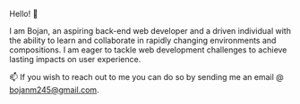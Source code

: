 Hello! 👋

I am Bojan, an aspiring back-end web developer and a driven individual with the ability to learn and collaborate in rapidly changing environments and compositions. I am eager to tackle web development challenges to achieve lasting impacts on user experience.

📫 If you wish to reach out to me you can do so by sending me an email @ bojanm245@gmail.com.
